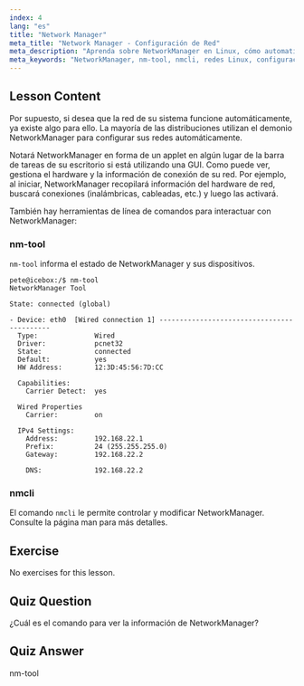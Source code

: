 ```yaml
---
index: 4
lang: "es"
title: "Network Manager"
meta_title: "Network Manager - Configuración de Red"
meta_description: "Aprenda sobre NetworkManager en Linux, cómo automatiza la configuración de red y use los comandos nm-tool y nmcli. ¡Comience con esta guía para principiantes!"
meta_keywords: "NetworkManager, nm-tool, nmcli, redes Linux, configuración de red, tutorial de Linux, guía para principiantes"
---
```


## Lesson Content

Por supuesto, si desea que la red de su sistema funcione automáticamente, ya existe algo para ello. La mayoría de las distribuciones utilizan el demonio NetworkManager para configurar sus redes automáticamente.

Notará NetworkManager en forma de un applet en algún lugar de la barra de tareas de su escritorio si está utilizando una GUI. Como puede ver, gestiona el hardware y la información de conexión de su red. Por ejemplo, al iniciar, NetworkManager recopilará información del hardware de red, buscará conexiones (inalámbricas, cableadas, etc.) y luego las activará.

También hay herramientas de línea de comandos para interactuar con NetworkManager:

### nm-tool

`nm-tool` informa el estado de NetworkManager y sus dispositivos.

```plaintext
pete@icebox:/$ nm-tool
NetworkManager Tool

State: connected (global)

- Device: eth0  [Wired connection 1] -------------------------------------------
  Type:              Wired
  Driver:            pcnet32
  State:             connected
  Default:           yes
  HW Address:        12:3D:45:56:7D:CC

  Capabilities:
    Carrier Detect:  yes

  Wired Properties
    Carrier:         on

  IPv4 Settings:
    Address:         192.168.22.1
    Prefix:          24 (255.255.255.0)
    Gateway:         192.168.22.2

    DNS:             192.168.22.2
```

### nmcli

El comando `nmcli` le permite controlar y modificar NetworkManager. Consulte la página man para más detalles.

## Exercise

No exercises for this lesson.

## Quiz Question

¿Cuál es el comando para ver la información de NetworkManager?

## Quiz Answer

nm-tool
